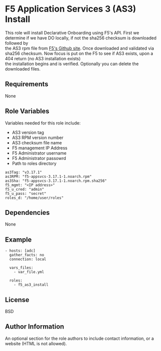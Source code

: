 F5 Application Services 3 (AS3) Install
=========

This role will install Declarative Onboarding using F5's API. First we determine if we have DO locally, if not the sha256 checksum is downloaded followed by <br >
the AS3 rpm file from [F5's Github site](https://github.com/F5Networks/f5-appsvcs-extension/releases). Once downloaded and validated via sha256 checksum. Now focus is put on the F5 to see if AS3 exists, upon a 404 return (no AS3 installation exists)<br>
the installation begins and is verified.  Optionally you can delete the downloaded files.

Requirements
------------

None

Role Variables
--------------

Variables needed for this role include:

* AS3 version tag
* AS3 RPM version number
* AS3 checksum file name
* F5 management IP Address
* F5 Administrator username
* F5 Administrator passowrd
* Path to roles directory

```
as3Tag: "v3.17.1"
as3RPM: "f5-appsvcs-3.17.1-1.noarch.rpm"
as3Sha: "f5-appsvcs-3.17.1-1.noarch.rpm.sha256"
f5_mgmt: "<IP address>"
f5_u_cred: "admin"
f5_u_pass: "secret"
roles_d: "/home/user/roles"

```


Dependencies
------------

None

Example
----------------


```
- hosts: [adc]
  gather_facts: no
  connection: local

  vars_files:
    - var_file.yml

  roles:
    - f5_as3_install

```



License
-------

BSD

Author Information
------------------

An optional section for the role authors to include contact information, or a website (HTML is not allowed).
